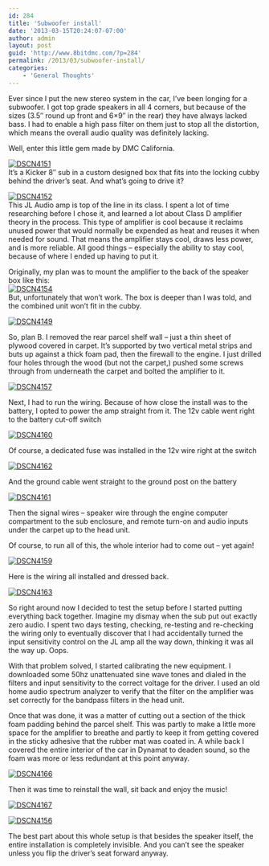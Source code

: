 ```yaml
---
id: 284
title: 'Subwoofer install'
date: '2013-03-15T20:24:07-07:00'
author: admin
layout: post
guid: 'http://www.8bitdmc.com/?p=284'
permalink: /2013/03/subwoofer-install/
categories:
    - 'General Thoughts'
---
```


Ever since I put the new stereo system in the car, I’ve been longing for a subwoofer. I got top grade speakers in all 4 corners, but because of the sizes (3.5″ round up front and 6×9″ in the rear) they have always lacked bass. I had to enable a high pass filter on them just to stop all the distortion, which means the overall audio quality was definitely lacking.

Well, enter this little gem made by DMC California.

[![DSCN4151](/assets/images/2013/03/DSCN4151-300x224.jpg)](/8bitdmc/assets/images/2013/03/DSCN4151.jpg)  
It’s a Kicker 8″ sub in a custom designed box that fits into the locking cubby behind the driver’s seat. And what’s going to drive it?

[![DSCN4152](/assets/images/2013/03/DSCN4152-300x224.jpg)](/8bitdmc/assets/images/2013/03/DSCN4152.jpg)  
This JL Audio amp is top of the line in its class. I spent a lot of time researching before I chose it, and learned a lot about Class D amplifier theory in the process. This type of amplifier is cool because it reclaims unused power that would normally be expended as heat and reuses it when needed for sound. That means the amplifier stays cool, draws less power, and is more reliable. All good things – especially the ability to stay cool, because of where I ended up having to put it.

Originally, my plan was to mount the amplifier to the back of the speaker box like this:  
[![DSCN4154](/assets/images/2013/03/DSCN4154-300x224.jpg)](/8bitdmc/assets/images/2013/03/DSCN4154.jpg)  
But, unfortunately that won’t work. The box is deeper than I was told, and the combined unit won’t fit in the cubby.

[![DSCN4149](/assets/images/2013/03/DSCN4149-300x224.jpg)](/8bitdmc/assets/images/2013/03/DSCN4149.jpg)

So, plan B. I removed the rear parcel shelf wall – just a thin sheet of plywood covered in carpet. It’s supported by two vertical metal strips and buts up against a thick foam pad, then the firewall to the engine. I just drilled four holes through the wood (but not the carpet,) pushed some screws through from underneath the carpet and bolted the amplifier to it.

[![DSCN4157](/assets/images/2013/03/DSCN4157-300x224.jpg)](/8bitdmc/assets/images/2013/03/DSCN4157.jpg)

Next, I had to run the wiring. Because of how close the install was to the battery, I opted to power the amp straight from it. The 12v cable went right to the battery cut-off switch

[![DSCN4160](/assets/images/2013/03/DSCN4160-300x224.jpg)](/8bitdmc/assets/images/2013/03/DSCN4160.jpg)

Of course, a dedicated fuse was installed in the 12v wire right at the switch

[![DSCN4162](/assets/images/2013/03/DSCN4162-300x224.jpg)](/8bitdmc/assets/images/2013/03/DSCN4162.jpg)

And the ground cable went straight to the ground post on the battery

[![DSCN4161](/assets/images/2013/03/DSCN4161-300x224.jpg)](/8bitdmc/assets/images/2013/03/DSCN4161.jpg)

Then the signal wires – speaker wire through the engine computer compartment to the sub enclosure, and remote turn-on and audio inputs under the carpet up to the head unit.

Of course, to run all of this, the whole interior had to come out – yet again!

[![DSCN4159](/assets/images/2013/03/DSCN4159-300x224.jpg)](/8bitdmc/assets/images/2013/03/DSCN4159.jpg)

Here is the wiring all installed and dressed back.

[![DSCN4163](/assets/images/2013/03/DSCN4163-300x224.jpg)](/8bitdmc/assets/images/2013/03/DSCN4163.jpg)

So right around now I decided to test the setup before I started putting everything back together. Imagine my dismay when the sub put out exactly zero audio. I spent two days testing, checking, re-testing and re-checking the wiring only to eventually discover that I had accidentally turned the input sensitivity control on the JL amp all the way down, thinking it was all the way up. Oops.

With that problem solved, I started calibrating the new equipment. I downloaded some 50hz unattenuated sine wave tones and dialed in the filters and input sensitivity to the correct voltage for the driver. I used an old home audio spectrum analyzer to verify that the filter on the amplifier was set correctly for the bandpass filters in the head unit.

Once that was done, it was a matter of cutting out a section of the thick foam padding behind the parcel shelf. This was partly to make a little more space for the amplifier to breathe and partly to keep it from getting covered in the sticky adhesive that the rubber mat was coated in. A while back I covered the entire interior of the car in Dynamat to deaden sound, so the foam was more or less redundant at this point anyway.

[![DSCN4166](/assets/images/2013/03/DSCN4166-300x224.jpg)](/8bitdmc/assets/images/2013/03/DSCN4166.jpg)

Then it was time to reinstall the wall, sit back and enjoy the music!

[![DSCN4167](/assets/images/2013/03/DSCN4167-300x224.jpg)](/8bitdmc/assets/images/2013/03/DSCN4167.jpg)

[![DSCN4156](/assets/images/2013/03/DSCN4156-300x224.jpg)](/8bitdmc/assets/images/2013/03/DSCN4156.jpg)

The best part about this whole setup is that besides the speaker itself, the entire installation is completely invisible. And you can’t see the speaker unless you flip the driver’s seat forward anyway.